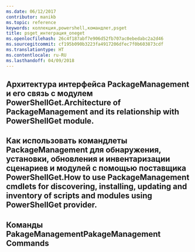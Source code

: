 ```yaml
---
ms.date: 06/12/2017
contributor: manikb
ms.topic: reference
keywords: коллекция,powershell,командлет,psget
title: psget_интеграция_oneget
ms.openlocfilehash: 26c4f187abf7e906d52fb707ac0ebedabc2a2d46
ms.sourcegitcommit: cf195b090b3223fa4917206dfec7f0b603873cdf
ms.translationtype: HT
ms.contentlocale: ru-RU
ms.lasthandoff: 04/09/2018
---
```

## <a name="architecture-of-packagemanagement-and-its-relationship-with-powershellget-module"></a><span data-ttu-id="678a5-103">Архитектура интерфейса PackageManagement и его связь с модулем PowerShellGet.</span><span class="sxs-lookup"><span data-stu-id="678a5-103">Architecture of PackageManagement and its relationship with PowerShellGet module.</span></span>

## <a name="how-to-use-packagemanagement-cmdlets-for-discovering-installing-updating-and-inventory-of-scripts-and-modules-using-powershellget-provider"></a><span data-ttu-id="678a5-104">Как использовать командлеты PackageManagement для обнаружения, установки, обновления и инвентаризации сценариев и модулей с помощью поставщика PowerShellGet.</span><span class="sxs-lookup"><span data-stu-id="678a5-104">How to use PackageManagement cmdlets for discovering, installing, updating and inventory of scripts and modules using PowerShellGet provider.</span></span>

## <a name="pakagemanagement-commands"></a><span data-ttu-id="678a5-105">Команды PakageManagement</span><span class="sxs-lookup"><span data-stu-id="678a5-105">PakageManagement Commands</span></span>